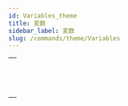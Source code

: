 ```yaml
---
id: Variables_theme
title: 変数
sidebar_label: 変数
slug: /commands/theme/Variables
---
```


|                                                                                                   |
| ------------------------------------------------------------------------------------------------- |
| [<!-- INCLUDE #_command_.CLEAR VARIABLE.Syntax -->](../../commands-legacy/clear-variable.md)<br/> |
| [<!-- INCLUDE #_command_.LOAD VARIABLES.Syntax -->](../../commands-legacy/load-variables.md)<br/> |
| [<!-- INCLUDE #_command_.SAVE VARIABLES.Syntax -->](../../commands-legacy/save-variables.md)<br/> |

